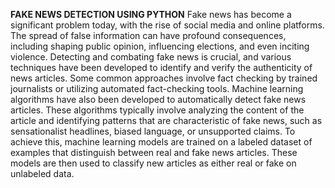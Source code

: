 **FAKE NEWS DETECTION USING PYTHON**
Fake news has become a significant problem today, with the rise of social media and online 
platforms. The spread of false information can have profound consequences, including shaping 
public opinion, influencing elections, and even inciting violence. 
Detecting and combating fake news is crucial, and various techniques have been developed to 
identify and verify the authenticity of news articles. Some common approaches involve fact
checking by trained journalists or utilizing automated fact-checking tools. 
Machine learning algorithms have also been developed to automatically detect fake news articles. 
These algorithms typically involve analyzing the content of the article and identifying patterns that 
are characteristic of fake news, such as sensationalist headlines, biased language, or unsupported 
claims. 
To achieve this, machine learning models are trained on a labeled dataset of examples that 
distinguish between real and fake news articles. These models are then used to classify new articles 
as either real or fake on unlabeled data.
